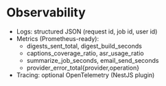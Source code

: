 # Observability
- Logs: structured JSON (request id, job id, user id)
- Metrics (Prometheus-ready):
  - digests_sent_total, digest_build_seconds
  - captions_coverage_ratio, asr_usage_ratio
  - summarize_job_seconds, email_send_seconds
  - provider_error_total{provider,operation}
- Tracing: optional OpenTelemetry (NestJS plugin)

